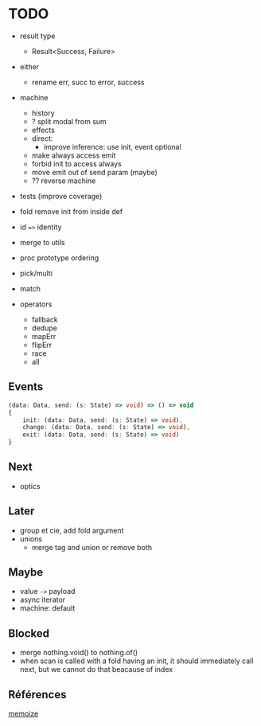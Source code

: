 # TODO

- result type
    - Result<Success, Failure>

- either
  - rename err, succ to error, success
- machine

  - history
  - ? split modal from sum
  - effects
  - direct:
    - improve inference: use init, event optional
  - make always access emit
  - forbid init to access always
  - move emit out of send param (maybe)
  - ?? reverse machine

- tests (improve coverage)

- fold remove init from inside def

- id `=>` identity

- merge to utils

- proc prototype ordering

- pick/multi

- match

- operators
  - fallback
  - dedupe
  - mapErr
  - flipErr
  - race
  - all

## Events

```typescript
(data: Data, send: (s: State) => void) => () => void
{
    init: (data: Data, send: (s: State) => void),
    change: (data: Data, send: (s: State) => void),
    exit: (data: Data, send: (s: State) => void)
}
```

## Next

- optics

## Later

- group et cie, add fold argument
- unions
  - merge tag and union or remove both

## Maybe

- value `->` payload
- async iterator
- machine: default

## Blocked

- merge nothing.void() to nothing.of()
- when scan is called with a fold having an init, it should immediately call next, but we cannot do that beacause of index

## Références

[memoize](https://github.com/caiogondim/fast-memoize.js/blob/master/src/index.js)
